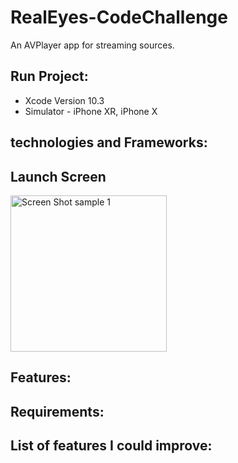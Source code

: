 # RealEyes-CodeChallenge
An AVPlayer app for streaming sources.

## Run Project:
- Xcode Version 10.3
- Simulator - iPhone XR, iPhone X
## technologies and Frameworks:

## Launch Screen
<img width="250" alt="Screen Shot sample 1" src="https://user-images.githubusercontent.com/43827399/63910754-3b3c1d80-c9e5-11e9-8573-1386bdc69c6a.png">

## Features:

## Requirements:

## List of features I could improve:


